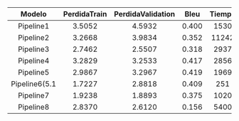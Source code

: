 | Modelo | PerdidaTrain | PerdidaValidation | Bleu | Tiempo | Responsable | epocs |
|:---:|:---:|:---:|:---:|:---:|:---:|:---:|
| Pipeline1 | 3.5052 | 4.5932 | 0.400 | 1530 | Yedam | 6 |
| Pipeline2 | 3.2668 | 3.9834 | 0.352 | 11242 | Yedam | 6 |
| Pipeline3 | 2.7462 | 2.5507 | 0.318 | 2937 | Yalidt | 6 |
| Pipeline4 | 3.2829 |  3.2533| 0.417 | 2856 | Yalidt | 6 |
| Pipeline5 | 2.9867 | 3.2967 | 0.419 | 1969 | Yedam | 6 |
| Pipeline6(5.1 | 1.7227 | 2.8818 | 0.409 | 251 | Yedam | 6 |
| Pipeline7 | 1.9238 | 1.8893 | 0.375 | 1020 | Yalidt |12|
| Pipeline8 | 2.8370 | 2.6120 | 0.156 | 5400 | Yalidt |6|
